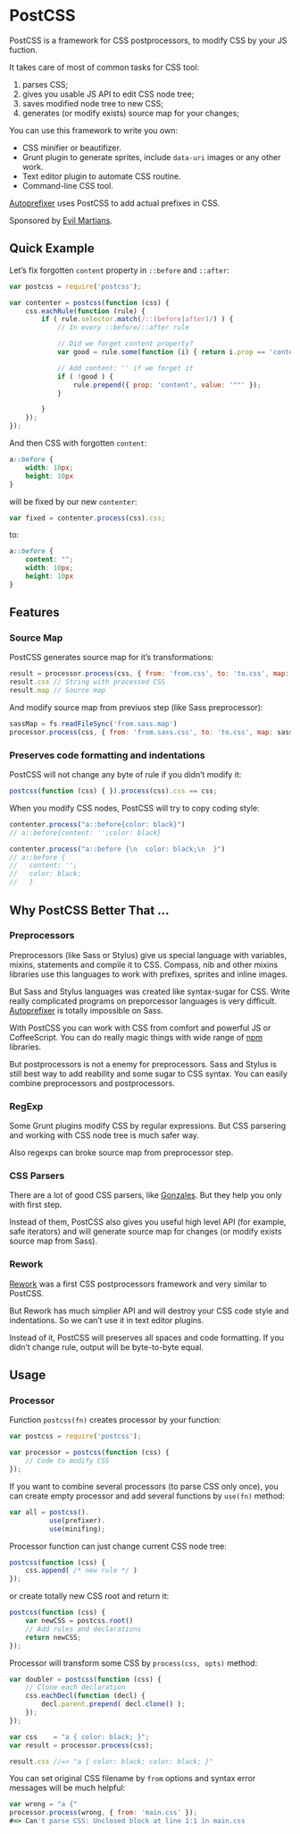 # PostCSS

PostCSS is a framework for CSS postprocessors, to modify CSS by your JS fuction.

It takes care of most of common tasks for CSS tool:

1. parses CSS;
2. gives you usable JS API to edit CSS node tree;
3. saves modified node tree to new CSS;
4. generates (or modify exists) source map for your changes;

You can use this framework to write you own:

* CSS minifier or beautifizer.
* Grunt plugin to generate sprites, include `data-uri` images or any other work.
* Text editor plugin to automate CSS routine.
* Command-line CSS tool.

[Autoprefixer] uses PostCSS to add actual prefixes in CSS.

Sponsored by [Evil Martians].

[Autoprefixer]:  https://github.com/ai/autoprefixer
[Evil Martians]: http://evilmartians.com/

## Quick Example

Let’s fix forgotten `content` property in `::before` and `::after`:

```js
var postcss = require('postcss');

var contenter = postcss(function (css) {
    css.eachRule(function (rule) {
        if ( rule.selector.match(/::(before|after)/) ) {
            // In every ::before/::after rule

            // Did we forget content property?
            var good = rule.some(function (i) { return i.prop == 'content'; });

            // Add content: '' if we forget it
            if ( !good ) {
                rule.prepend({ prop: 'content', value: '""' });
            }

        }
    });
});
```

And then CSS with forgotten `content`:

```css
a::before {
    width: 10px;
    height: 10px
}
```

will be fixed by our new `contenter`:

```js
var fixed = contenter.process(css).css;
```

to:

```css
a::before {
    content: "";
    width: 10px;
    height: 10px
}
```

## Features

### Source Map

PostCSS generates source map for it’s transformations:

```js
result = processor.process(css, { from: 'from.css', to: 'to.css', map: true });
result.css // String with processed CSS
result.map // Source map
```

And modify source map from previuos step (like Sass preprocessor):

```js
sassMap = fs.readFileSync('from.sass.map')
processor.process(css, { from: 'from.sass.css', to: 'to.css', map: sassMap })
```

### Preserves code formatting and indentations

PostCSS will not change any byte of rule if you didn’t modify it:

```js
postcss(function (css) { }).process(css).css == css;
```

When you modify CSS nodes, PostCSS will try to copy coding style:

```js
contenter.process("a::before{color: black}")
// a::before{content: '';color: black}

contenter.process("a::before {\n  color: black;\n  }")
// a::before {
//   content: '';
//   color: black;
//   }
```

## Why PostCSS Better That …

### Preprocessors

Preprocessors (like Sass or Stylus) give us special language with variables,
mixins, statements and compile it to CSS. Compass, nib and other mixins
libraries use this languages to work with prefixes, sprites and inline images.

But Sass and Stylus languages was created like syntax-sugar for CSS.
Write really complicated programs on preporcessor languages is very difficult.
[Autoprefixer] is totally impossible on Sass.

With PostCSS you can work with CSS from comfort and powerful JS or CoffeeScript.
You can do really magic things with wide range of [npm] libraries.

But postprocessors is not a enemy for preprocessors. Sass and Stylus is still
best way to add reability and some sugar to CSS syntax. You can easily
combine preprocessors and postprocessors.

[npm]: https://npmjs.org/

### RegExp

Some Grunt plugins modify CSS by regular expressions. But CSS parsering
and working with CSS node tree is much safer way.

Also regexps can broke source map from preprocessor step.

### CSS Parsers

There are a lot of good CSS parsers, like [Gonzales]. But they help you only
with first step.

Instead of them, PostCSS also gives you useful high level API (for example,
safe iterators) and will generate source map for changes (or modify exists
source map from Sass).

[Gonzales]: https://github.com/css/gonzales

### Rework

[Rework] was a first CSS postprocessors framework and very similar to PostCSS.

But Rework has much simplier API and will destroy your CSS code style and indentations. So we can’t use it in text editor plugins.

Instead of it, PostCSS will preserves all spaces and code formatting. If you
didn’t change rule, output will be byte-to-byte equal.

[Rework]: https://github.com/visionmedia/rework

## Usage

### Processor

Function `postcss(fn)` creates processor by your function:

```js
var postcss = require('postcss');

var processor = postcss(function (css) {
    // Code to modify CSS
});
```

If you want to combine several processors (to parse CSS only once),
you can create empty processor and add several functions by `use(fn)` method:

```js
var all = postcss().
          use(prefixer).
          use(minifing);
```

Processor function can just change current CSS node tree:

```js
postcss(function (css) {
    css.append( /* new rule */ )
});
```

or create totally new CSS root and return it:

```js
postcss(function (css) {
    var newCSS = postcss.root()
    // Add rules and declarations
    return newCSS;
});
```

Processor will transform some CSS by `process(css, opts)` method:

```js
var doubler = postcss(function (css) {
    // Clone each declaration
    css.eachDecl(function (decl) {
        decl.parent.prepend( decl.clone() );
    });
});

var css    = "a { color: black; }";
var result = processor.process(css);

result.css //=> "a { color: black; color: black; }"
```

You can set original CSS filename by `from` options and syntax error messages
will be much helpful:

```js
var wrong = "a {"
processor.process(wrong, { from: 'main.css' });
#=> Can't parse CSS: Unclosed block at line 1:1 in main.css
```
